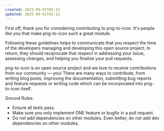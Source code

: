 ```yaml
---
created: 2025-09-01T02:12
updated: 2025-09-01T02:13
---
```

First off, thank you for considering contributing to png-to-icon. It's people like you that make png-to-icon such a great module.

Following these guidelines helps to communicate that you respect the time of the developers managing and developing this open source project. In return, they should reciprocate that respect in addressing your issue, assessing changes, and helping you finalize your pull requests.

png-to-icon is an open source project and we love to receive contributions from our community — you! There are many ways to contribute, from writing blog posts, improving the documentation, submitting bug reports and feature requests or writing code which can be incorporated into png-to-icon itself.

Ground Rules:
- Ensure all tests pass.
- Make sure you only implement ONE feature or bugfix in a pull request.
- Do not add dependencies on other modules. Even better, do not add dev dependencies on other modules.
